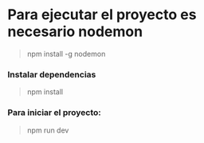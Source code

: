 # Para ejecutar el proyecto es necesario nodemon

> npm install -g nodemon

### Instalar dependencias

> npm install

### Para iniciar el proyecto:

> npm run dev
